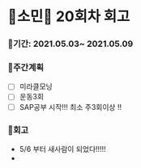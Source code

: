 # 🌼소민🌼 20회차 회고

### 🥕기간: 2021.05.03~ 2021.05.09

### 🍆주간계획

 - [ ] 미라클모닝 
 - [ ] 운동3회
 - [ ] SAP공부 시작!!! 최소 주3회이상 !!
 
### 🥦회고

- 5/6 부터 새사람이 되었다!!!!!
- 

